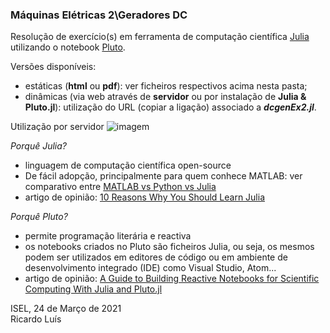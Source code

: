 ### Máquinas Elétricas 2\Geradores DC

Resolução de exercício(s) em ferramenta de computação científica [Julia](https://julialang.org/) utilizando o notebook [Pluto](https://github.com/fonsp/Pluto.jl).

Versões disponíveis:
 - estáticas (**html** ou **pdf**): ver ficheiros respectivos acima nesta pasta;
 - dinâmicas (via web através de **servidor** ou por instalação de **Julia & Pluto.jl**): utilização do URL (copiar a ligação) associado a **_dcgenEx2.jl_**.


Utilização por servidor
![imagem](https://github.com/Ricardo-Luis/ME/blob/main/Binder.drawio)


_Porquê Julia?_  
- linguagem de computação científica open-source 
- De fácil adopção, principalmente para quem conhece MATLAB: ver comparativo entre [MATLAB vs Python vs Julia](https://cheatsheets.quantecon.org/)
- artigo de opinião: [10 Reasons Why You Should Learn Julia](https://blog.goodaudience.com/10-reasons-why-you-should-learn-julia-d786ac29c6ca)

_Porquê Pluto?_  
- permite programação literária e reactiva
- os notebooks criados no Pluto são ficheiros Julia, ou seja, os mesmos podem ser utilizados em editores de código ou em ambiente de desenvolvimento integrado (IDE) como Visual Studio, Atom...  
- artigo de opinião: [A Guide to Building Reactive Notebooks for Scientific Computing With Julia and Pluto.jl](https://medium.com/swlh/a-guide-to-building-reactive-notebooks-for-scientific-computing-with-julia-and-pluto-jl-1a2c0c455d51)


ISEL, 24 de Março de 2021  
Ricardo Luís
